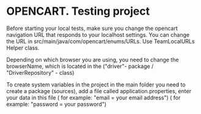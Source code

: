 # OPENCART. Testing project

Before starting your local tests, make sure you change the opencart navigation URL that responds to your localhost settings.
You can change the URL in  src/main/java/com/opencart/enums/URLs. 
Use TeamLocalURLs Helper class.

Depending on which browser you are using, you need to change the browserName, 
which is located in the ("driver"- package / "DriverRepository" - class)

To create system variables in the project in the main folder you need to create a package (sources),
add a file called application.properties, enter your data in this file
( for example:  "email = your email address")
( for example:  "password = your password")
